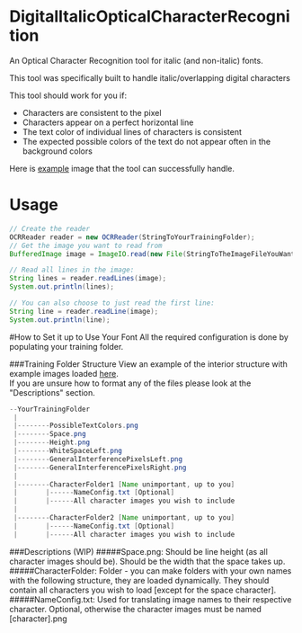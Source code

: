 # DigitalItalicOpticalCharacterRecognition
An Optical Character Recognition tool for italic (and non-italic) fonts.

This tool was specifically built to handle italic/overlapping digital characters


This tool should work for you if:
- Characters are consistent to the pixel
- Characters appear on a perfect horizontal line
- The text color of individual lines of characters is consistent
- The expected possible colors of the text do not appear often in the background colors

Here is [example](https://github.com/Sel-en-ium/DigitalItalicOpticalCharacterRecognition/blob/master/ExampleImage.png) image that the tool can successfully handle. 


# Usage
```java
// Create the reader
OCRReader reader = new OCRReader(StringToYourTrainingFolder);
// Get the image you want to read from
BufferedImage image = ImageIO.read(new File(StringToTheImageFileYouWantToReadFrom));

// Read all lines in the image:
String lines = reader.readLines(image);
System.out.println(lines);

// You can also choose to just read the first line:
String line = reader.readLine(image);
System.out.println(line);
```

#How to Set it up to Use Your Font
All the required configuration is done by populating your training folder.

###Training Folder Structure
View an example of the interior structure with example images loaded  [here](https://github.com/Sel-en-ium/DigitalItalicOpticalCharacterRecognition/tree/master/OcrTraining).  
If you are unsure how to format any of the files please look at the "Descriptions" section.

```java
--YourTrainingFolder
 |
 |--------PossibleTextColors.png
 |--------Space.png
 |--------Height.png
 |--------WhiteSpaceLeft.png
 |--------GeneralInterferencePixelsLeft.png
 |--------GeneralInterferencePixelsRight.png
 |
 |--------CharacterFolder1 [Name unimportant, up to you]
 |       |------NameConfig.txt [Optional]
 |       |------All character images you wish to include
 |
 |--------CharacterFolder2 [Name unimportant, up to you]
 |       |------NameConfig.txt [Optional]
 |       |------All character images you wish to include
```

###Descriptions (WIP)
#####Space.png:
Should be line height (as all character images should be).  Should be the width that the space takes up.
#####CharacterFolder: 
Folder - you can make folders with your own names with the following structure, they are loaded dynamically.  They should contain all characters you wish to load [except for the space character].
#####NameConfig.txt: 
Used for translating image names to their respective character.  Optional, otherwise the character images must be named [character].png

